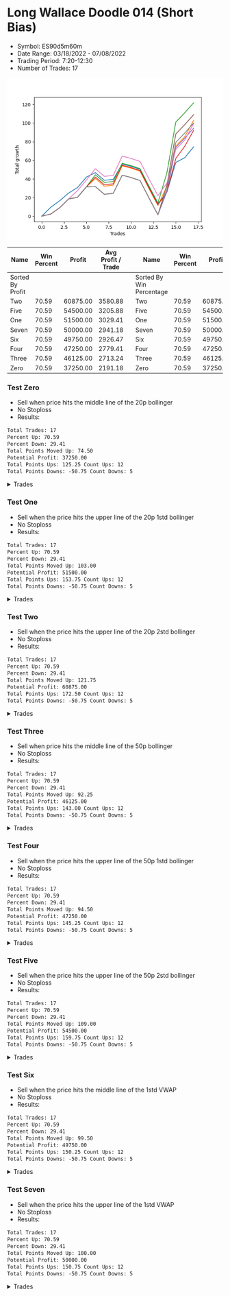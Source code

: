 # Long Wallace Doodle 014 (Short Bias)
- Symbol: ES90d5m60m
- Date Range: 03/18/2022 - 07/08/2022
- Trading Period: 7:20-12:30
- Number of Trades: 17

![Plot](LongWallaceDoodle014ES90d5m60m(ShortBias).png)

| Name | Win Percent | Profit | Avg Profit / Trade |     | Name | Win Percent | Profit | Avg Profit / Trade |
| ---- | ----------- | ------ | ------------------ | --- | ---- | ----------- | ------ | ------------------ |
| Sorted By <br> Profit | | | | | Sorted By <br> Win Percentage ||||
| Two | 70.59 | 60875.00 | 3580.88 |     | Two | 70.59 | 60875.00 | 3580.88 |
| Five | 70.59 | 54500.00 | 3205.88 |     | Five | 70.59 | 54500.00 | 3205.88 |
| One | 70.59 | 51500.00 | 3029.41 |     | One | 70.59 | 51500.00 | 3029.41 |
| Seven | 70.59 | 50000.00 | 2941.18 |     | Seven | 70.59 | 50000.00 | 2941.18 |
| Six | 70.59 | 49750.00 | 2926.47 |     | Six | 70.59 | 49750.00 | 2926.47 |
| Four | 70.59 | 47250.00 | 2779.41 |     | Four | 70.59 | 47250.00 | 2779.41 |
| Three | 70.59 | 46125.00 | 2713.24 |     | Three | 70.59 | 46125.00 | 2713.24 |
| Zero | 70.59 | 37250.00 | 2191.18 |     | Zero | 70.59 | 37250.00 | 2191.18 |

### Test Zero
* Sell when price hits the middle line of the 20p bollinger
* No Stoploss
* Results:
```
Total Trades: 17
Percent Up: 70.59
Percent Down: 29.41
Total Points Moved Up: 74.50
Potential Profit: 37250.00
Total Points Ups: 125.25 Count Ups: 12
Total Points Downs: -50.75 Count Downs: 5
```

<details><summary>Trades</summary>

<code>In: 2022-03-21 10:05:00		Out: 2022-03-21 11:00:15		Total Position Time: 55:15		Total Move Up: 9.50		Total to Date: 9.50</code> <br />
<code>In: 2022-03-23 10:30:00		Out: 2022-03-23 11:28:15		Total Position Time: 58:15		Total Move Up: 7.00		Total to Date: 16.50</code> <br />
<code>In: 2022-03-23 10:45:00		Out: 2022-03-23 11:28:15		Total Position Time: 43:15		Total Move Up: 8.25		Total to Date: 24.75</code> <br />
<code>In: 2022-03-30 08:15:00		Out: 2022-03-30 09:00:30		Total Position Time: 45:30		Total Move Up: 6.00		Total to Date: 30.75</code> <br />
<code>In: 2022-03-30 12:25:00		Out: 2022-03-30 12:46:00		Total Position Time: 21:00		Total Move Up: 11.25		Total to Date: 42.00</code> <br />
<code>In: 2022-03-31 11:20:00		Out: 2022-03-31 11:58:10		Total Position Time: 38:10		Total Move Up: 4.75		Total to Date: 46.75</code> <br />
<code>In: 2022-04-12 11:00:00		Out: 2022-04-12 12:00:55		Total Position Time: 60:55		Total Move Up: -8.25		Total to Date: 38.50</code> <br />
<code>In: 2022-04-18 08:50:00		Out: 2022-04-18 09:50:55		Total Position Time: 60:55		Total Move Up: 1.00		Total to Date: 39.50</code> <br />
<code>In: 2022-04-20 11:55:00		Out: 2022-04-20 12:24:15		Total Position Time: 29:15		Total Move Up: 16.50		Total to Date: 56.00</code> <br />
<code>In: 2022-05-02 10:05:00		Out: 2022-05-02 11:05:55		Total Position Time: 60:55		Total Move Up: -2.50		Total to Date: 53.50</code> <br />
<code>In: 2022-06-08 09:45:00		Out: 2022-06-08 10:45:55		Total Position Time: 60:55		Total Move Up: -3.25		Total to Date: 50.25</code> <br />
<code>In: 2022-06-09 12:15:00		Out: 2022-06-09 12:46:00		Total Position Time: 31:00		Total Move Up: -18.75		Total to Date: 31.50</code> <br />
<code>In: 2022-06-13 12:15:00		Out: 2022-06-13 12:46:00		Total Position Time: 31:00		Total Move Up: -18.00		Total to Date: 13.50</code> <br />
<code>In: 2022-06-15 11:15:00		Out: 2022-06-15 11:17:05		Total Position Time: 02:05		Total Move Up: 12.25		Total to Date: 25.75</code> <br />
<code>In: 2022-06-15 11:35:00		Out: 2022-06-15 11:38:10		Total Position Time: 03:10		Total Move Up: 32.00		Total to Date: 57.75</code> <br />
<code>In: 2022-06-16 11:10:00		Out: 2022-06-16 12:09:30		Total Position Time: 59:30		Total Move Up: 5.00		Total to Date: 62.75</code> <br />
<code>In: 2022-06-29 09:30:00		Out: 2022-06-29 10:01:50		Total Position Time: 31:50		Total Move Up: 11.75		Total to Date: 74.50</code> <br />


</details>

### Test One
* Sell when the price hits the upper line of the 20p 1std bollinger
* No Stoploss
* Results:
```
Total Trades: 17
Percent Up: 70.59
Percent Down: 29.41
Total Points Moved Up: 103.00
Potential Profit: 51500.00
Total Points Ups: 153.75 Count Ups: 12
Total Points Downs: -50.75 Count Downs: 5
```

<details><summary>Trades</summary>

<code>In: 2022-03-21 10:05:00		Out: 2022-03-21 11:05:55		Total Position Time: 60:55		Total Move Up: 2.25		Total to Date: 2.25</code> <br />
<code>In: 2022-03-23 10:30:00		Out: 2022-03-23 11:30:55		Total Position Time: 60:55		Total Move Up: 6.75		Total to Date: 9.00</code> <br />
<code>In: 2022-03-23 10:45:00		Out: 2022-03-23 11:45:55		Total Position Time: 60:55		Total Move Up: 9.50		Total to Date: 18.50</code> <br />
<code>In: 2022-03-30 08:15:00		Out: 2022-03-30 09:15:55		Total Position Time: 60:55		Total Move Up: 1.75		Total to Date: 20.25</code> <br />
<code>In: 2022-03-30 12:25:00		Out: 2022-03-30 12:46:00		Total Position Time: 21:00		Total Move Up: 11.25		Total to Date: 31.50</code> <br />
<code>In: 2022-03-31 11:20:00		Out: 2022-03-31 12:00:20		Total Position Time: 40:20		Total Move Up: 9.00		Total to Date: 40.50</code> <br />
<code>In: 2022-04-12 11:00:00		Out: 2022-04-12 12:00:55		Total Position Time: 60:55		Total Move Up: -8.25		Total to Date: 32.25</code> <br />
<code>In: 2022-04-18 08:50:00		Out: 2022-04-18 09:50:55		Total Position Time: 60:55		Total Move Up: 1.00		Total to Date: 33.25</code> <br />
<code>In: 2022-04-20 11:55:00		Out: 2022-04-20 12:45:15		Total Position Time: 50:15		Total Move Up: 20.75		Total to Date: 54.00</code> <br />
<code>In: 2022-05-02 10:05:00		Out: 2022-05-02 11:05:55		Total Position Time: 60:55		Total Move Up: -2.50		Total to Date: 51.50</code> <br />
<code>In: 2022-06-08 09:45:00		Out: 2022-06-08 10:45:55		Total Position Time: 60:55		Total Move Up: -3.25		Total to Date: 48.25</code> <br />
<code>In: 2022-06-09 12:15:00		Out: 2022-06-09 12:46:00		Total Position Time: 31:00		Total Move Up: -18.75		Total to Date: 29.50</code> <br />
<code>In: 2022-06-13 12:15:00		Out: 2022-06-13 12:46:00		Total Position Time: 31:00		Total Move Up: -18.00		Total to Date: 11.50</code> <br />
<code>In: 2022-06-15 11:15:00		Out: 2022-06-15 11:38:55		Total Position Time: 23:55		Total Move Up: 20.50		Total to Date: 32.00</code> <br />
<code>In: 2022-06-15 11:35:00		Out: 2022-06-15 11:38:55		Total Position Time: 03:55		Total Move Up: 43.25		Total to Date: 75.25</code> <br />
<code>In: 2022-06-16 11:10:00		Out: 2022-06-16 12:10:55		Total Position Time: 60:55		Total Move Up: 10.00		Total to Date: 85.25</code> <br />
<code>In: 2022-06-29 09:30:00		Out: 2022-06-29 10:11:05		Total Position Time: 41:05		Total Move Up: 17.75		Total to Date: 103.00</code> <br />


</details>

### Test Two
* Sell when the price hits the upper line of the 20p 2std bollinger
* No Stoploss
* Results:
```
Total Trades: 17
Percent Up: 70.59
Percent Down: 29.41
Total Points Moved Up: 121.75
Potential Profit: 60875.00
Total Points Ups: 172.50 Count Ups: 12
Total Points Downs: -50.75 Count Downs: 5
```

<details><summary>Trades</summary>

<code>In: 2022-03-21 10:05:00		Out: 2022-03-21 11:05:55		Total Position Time: 60:55		Total Move Up: 2.25		Total to Date: 2.25</code> <br />
<code>In: 2022-03-23 10:30:00		Out: 2022-03-23 11:30:55		Total Position Time: 60:55		Total Move Up: 6.75		Total to Date: 9.00</code> <br />
<code>In: 2022-03-23 10:45:00		Out: 2022-03-23 11:45:55		Total Position Time: 60:55		Total Move Up: 9.50		Total to Date: 18.50</code> <br />
<code>In: 2022-03-30 08:15:00		Out: 2022-03-30 09:15:55		Total Position Time: 60:55		Total Move Up: 1.75		Total to Date: 20.25</code> <br />
<code>In: 2022-03-30 12:25:00		Out: 2022-03-30 12:46:00		Total Position Time: 21:00		Total Move Up: 11.25		Total to Date: 31.50</code> <br />
<code>In: 2022-03-31 11:20:00		Out: 2022-03-31 12:02:55		Total Position Time: 42:55		Total Move Up: 13.00		Total to Date: 44.50</code> <br />
<code>In: 2022-04-12 11:00:00		Out: 2022-04-12 12:00:55		Total Position Time: 60:55		Total Move Up: -8.25		Total to Date: 36.25</code> <br />
<code>In: 2022-04-18 08:50:00		Out: 2022-04-18 09:50:55		Total Position Time: 60:55		Total Move Up: 1.00		Total to Date: 37.25</code> <br />
<code>In: 2022-04-20 11:55:00		Out: 2022-04-20 12:46:00		Total Position Time: 51:00		Total Move Up: 19.50		Total to Date: 56.75</code> <br />
<code>In: 2022-05-02 10:05:00		Out: 2022-05-02 11:05:55		Total Position Time: 60:55		Total Move Up: -2.50		Total to Date: 54.25</code> <br />
<code>In: 2022-06-08 09:45:00		Out: 2022-06-08 10:45:55		Total Position Time: 60:55		Total Move Up: -3.25		Total to Date: 51.00</code> <br />
<code>In: 2022-06-09 12:15:00		Out: 2022-06-09 12:46:00		Total Position Time: 31:00		Total Move Up: -18.75		Total to Date: 32.25</code> <br />
<code>In: 2022-06-13 12:15:00		Out: 2022-06-13 12:46:00		Total Position Time: 31:00		Total Move Up: -18.00		Total to Date: 14.25</code> <br />
<code>In: 2022-06-15 11:15:00		Out: 2022-06-15 11:41:00		Total Position Time: 26:00		Total Move Up: 32.00		Total to Date: 46.25</code> <br />
<code>In: 2022-06-15 11:35:00		Out: 2022-06-15 11:41:00		Total Position Time: 06:00		Total Move Up: 54.75		Total to Date: 101.00</code> <br />
<code>In: 2022-06-16 11:10:00		Out: 2022-06-16 12:10:55		Total Position Time: 60:55		Total Move Up: 10.00		Total to Date: 111.00</code> <br />
<code>In: 2022-06-29 09:30:00		Out: 2022-06-29 10:30:55		Total Position Time: 60:55		Total Move Up: 10.75		Total to Date: 121.75</code> <br />


</details>

### Test Three
* Sell when price hits the middle line of the 50p bollinger
* No Stoploss
* Results:
```
Total Trades: 17
Percent Up: 70.59
Percent Down: 29.41
Total Points Moved Up: 92.25
Potential Profit: 46125.00
Total Points Ups: 143.00 Count Ups: 12
Total Points Downs: -50.75 Count Downs: 5
```

<details><summary>Trades</summary>

<code>In: 2022-03-21 10:05:00		Out: 2022-03-21 11:05:55		Total Position Time: 60:55		Total Move Up: 2.25		Total to Date: 2.25</code> <br />
<code>In: 2022-03-23 10:30:00		Out: 2022-03-23 11:30:55		Total Position Time: 60:55		Total Move Up: 6.75		Total to Date: 9.00</code> <br />
<code>In: 2022-03-23 10:45:00		Out: 2022-03-23 11:45:55		Total Position Time: 60:55		Total Move Up: 9.50		Total to Date: 18.50</code> <br />
<code>In: 2022-03-30 08:15:00		Out: 2022-03-30 09:15:55		Total Position Time: 60:55		Total Move Up: 1.75		Total to Date: 20.25</code> <br />
<code>In: 2022-03-30 12:25:00		Out: 2022-03-30 12:46:00		Total Position Time: 21:00		Total Move Up: 11.25		Total to Date: 31.50</code> <br />
<code>In: 2022-03-31 11:20:00		Out: 2022-03-31 12:01:05		Total Position Time: 41:05		Total Move Up: 10.50		Total to Date: 42.00</code> <br />
<code>In: 2022-04-12 11:00:00		Out: 2022-04-12 12:00:55		Total Position Time: 60:55		Total Move Up: -8.25		Total to Date: 33.75</code> <br />
<code>In: 2022-04-18 08:50:00		Out: 2022-04-18 09:50:55		Total Position Time: 60:55		Total Move Up: 1.00		Total to Date: 34.75</code> <br />
<code>In: 2022-04-20 11:55:00		Out: 2022-04-20 12:25:50		Total Position Time: 30:50		Total Move Up: 20.00		Total to Date: 54.75</code> <br />
<code>In: 2022-05-02 10:05:00		Out: 2022-05-02 11:05:55		Total Position Time: 60:55		Total Move Up: -2.50		Total to Date: 52.25</code> <br />
<code>In: 2022-06-08 09:45:00		Out: 2022-06-08 10:45:55		Total Position Time: 60:55		Total Move Up: -3.25		Total to Date: 49.00</code> <br />
<code>In: 2022-06-09 12:15:00		Out: 2022-06-09 12:46:00		Total Position Time: 31:00		Total Move Up: -18.75		Total to Date: 30.25</code> <br />
<code>In: 2022-06-13 12:15:00		Out: 2022-06-13 12:46:00		Total Position Time: 31:00		Total Move Up: -18.00		Total to Date: 12.25</code> <br />
<code>In: 2022-06-15 11:15:00		Out: 2022-06-15 11:38:45		Total Position Time: 23:45		Total Move Up: 13.50		Total to Date: 25.75</code> <br />
<code>In: 2022-06-15 11:35:00		Out: 2022-06-15 11:38:45		Total Position Time: 03:45		Total Move Up: 36.25		Total to Date: 62.00</code> <br />
<code>In: 2022-06-16 11:10:00		Out: 2022-06-16 12:10:20		Total Position Time: 60:20		Total Move Up: 13.00		Total to Date: 75.00</code> <br />
<code>In: 2022-06-29 09:30:00		Out: 2022-06-29 10:10:45		Total Position Time: 40:45		Total Move Up: 17.25		Total to Date: 92.25</code> <br />


</details>

### Test Four
* Sell when the price hits the upper line of the 50p 1std bollinger
* No Stoploss
* Results:
```
Total Trades: 17
Percent Up: 70.59
Percent Down: 29.41
Total Points Moved Up: 94.50
Potential Profit: 47250.00
Total Points Ups: 145.25 Count Ups: 12
Total Points Downs: -50.75 Count Downs: 5
```

<details><summary>Trades</summary>

<code>In: 2022-03-21 10:05:00		Out: 2022-03-21 11:05:55		Total Position Time: 60:55		Total Move Up: 2.25		Total to Date: 2.25</code> <br />
<code>In: 2022-03-23 10:30:00		Out: 2022-03-23 11:30:55		Total Position Time: 60:55		Total Move Up: 6.75		Total to Date: 9.00</code> <br />
<code>In: 2022-03-23 10:45:00		Out: 2022-03-23 11:45:55		Total Position Time: 60:55		Total Move Up: 9.50		Total to Date: 18.50</code> <br />
<code>In: 2022-03-30 08:15:00		Out: 2022-03-30 09:15:55		Total Position Time: 60:55		Total Move Up: 1.75		Total to Date: 20.25</code> <br />
<code>In: 2022-03-30 12:25:00		Out: 2022-03-30 12:46:00		Total Position Time: 21:00		Total Move Up: 11.25		Total to Date: 31.50</code> <br />
<code>In: 2022-03-31 11:20:00		Out: 2022-03-31 12:20:55		Total Position Time: 60:55		Total Move Up: 0.25		Total to Date: 31.75</code> <br />
<code>In: 2022-04-12 11:00:00		Out: 2022-04-12 12:00:55		Total Position Time: 60:55		Total Move Up: -8.25		Total to Date: 23.50</code> <br />
<code>In: 2022-04-18 08:50:00		Out: 2022-04-18 09:50:55		Total Position Time: 60:55		Total Move Up: 1.00		Total to Date: 24.50</code> <br />
<code>In: 2022-04-20 11:55:00		Out: 2022-04-20 12:46:00		Total Position Time: 51:00		Total Move Up: 19.50		Total to Date: 44.00</code> <br />
<code>In: 2022-05-02 10:05:00		Out: 2022-05-02 11:05:55		Total Position Time: 60:55		Total Move Up: -2.50		Total to Date: 41.50</code> <br />
<code>In: 2022-06-08 09:45:00		Out: 2022-06-08 10:45:55		Total Position Time: 60:55		Total Move Up: -3.25		Total to Date: 38.25</code> <br />
<code>In: 2022-06-09 12:15:00		Out: 2022-06-09 12:46:00		Total Position Time: 31:00		Total Move Up: -18.75		Total to Date: 19.50</code> <br />
<code>In: 2022-06-13 12:15:00		Out: 2022-06-13 12:46:00		Total Position Time: 31:00		Total Move Up: -18.00		Total to Date: 1.50</code> <br />
<code>In: 2022-06-15 11:15:00		Out: 2022-06-15 11:39:00		Total Position Time: 24:00		Total Move Up: 24.75		Total to Date: 26.25</code> <br />
<code>In: 2022-06-15 11:35:00		Out: 2022-06-15 11:39:00		Total Position Time: 04:00		Total Move Up: 47.50		Total to Date: 73.75</code> <br />
<code>In: 2022-06-16 11:10:00		Out: 2022-06-16 12:10:55		Total Position Time: 60:55		Total Move Up: 10.00		Total to Date: 83.75</code> <br />
<code>In: 2022-06-29 09:30:00		Out: 2022-06-29 10:30:55		Total Position Time: 60:55		Total Move Up: 10.75		Total to Date: 94.50</code> <br />


</details>

### Test Five
* Sell when the price hits the upper line of the 50p 2std bollinger
* No Stoploss
* Results:
```
Total Trades: 17
Percent Up: 70.59
Percent Down: 29.41
Total Points Moved Up: 109.00
Potential Profit: 54500.00
Total Points Ups: 159.75 Count Ups: 12
Total Points Downs: -50.75 Count Downs: 5
```

<details><summary>Trades</summary>

<code>In: 2022-03-21 10:05:00		Out: 2022-03-21 11:05:55		Total Position Time: 60:55		Total Move Up: 2.25		Total to Date: 2.25</code> <br />
<code>In: 2022-03-23 10:30:00		Out: 2022-03-23 11:30:55		Total Position Time: 60:55		Total Move Up: 6.75		Total to Date: 9.00</code> <br />
<code>In: 2022-03-23 10:45:00		Out: 2022-03-23 11:45:55		Total Position Time: 60:55		Total Move Up: 9.50		Total to Date: 18.50</code> <br />
<code>In: 2022-03-30 08:15:00		Out: 2022-03-30 09:15:55		Total Position Time: 60:55		Total Move Up: 1.75		Total to Date: 20.25</code> <br />
<code>In: 2022-03-30 12:25:00		Out: 2022-03-30 12:46:00		Total Position Time: 21:00		Total Move Up: 11.25		Total to Date: 31.50</code> <br />
<code>In: 2022-03-31 11:20:00		Out: 2022-03-31 12:20:55		Total Position Time: 60:55		Total Move Up: 0.25		Total to Date: 31.75</code> <br />
<code>In: 2022-04-12 11:00:00		Out: 2022-04-12 12:00:55		Total Position Time: 60:55		Total Move Up: -8.25		Total to Date: 23.50</code> <br />
<code>In: 2022-04-18 08:50:00		Out: 2022-04-18 09:50:55		Total Position Time: 60:55		Total Move Up: 1.00		Total to Date: 24.50</code> <br />
<code>In: 2022-04-20 11:55:00		Out: 2022-04-20 12:46:00		Total Position Time: 51:00		Total Move Up: 19.50		Total to Date: 44.00</code> <br />
<code>In: 2022-05-02 10:05:00		Out: 2022-05-02 11:05:55		Total Position Time: 60:55		Total Move Up: -2.50		Total to Date: 41.50</code> <br />
<code>In: 2022-06-08 09:45:00		Out: 2022-06-08 10:45:55		Total Position Time: 60:55		Total Move Up: -3.25		Total to Date: 38.25</code> <br />
<code>In: 2022-06-09 12:15:00		Out: 2022-06-09 12:46:00		Total Position Time: 31:00		Total Move Up: -18.75		Total to Date: 19.50</code> <br />
<code>In: 2022-06-13 12:15:00		Out: 2022-06-13 12:46:00		Total Position Time: 31:00		Total Move Up: -18.00		Total to Date: 1.50</code> <br />
<code>In: 2022-06-15 11:15:00		Out: 2022-06-15 11:41:00		Total Position Time: 26:00		Total Move Up: 32.00		Total to Date: 33.50</code> <br />
<code>In: 2022-06-15 11:35:00		Out: 2022-06-15 11:41:00		Total Position Time: 06:00		Total Move Up: 54.75		Total to Date: 88.25</code> <br />
<code>In: 2022-06-16 11:10:00		Out: 2022-06-16 12:10:55		Total Position Time: 60:55		Total Move Up: 10.00		Total to Date: 98.25</code> <br />
<code>In: 2022-06-29 09:30:00		Out: 2022-06-29 10:30:55		Total Position Time: 60:55		Total Move Up: 10.75		Total to Date: 109.00</code> <br />


</details>

### Test Six
* Sell when the price hits the middle line of the 1std VWAP
* No Stoploss
* Results:
```
Total Trades: 17
Percent Up: 70.59
Percent Down: 29.41
Total Points Moved Up: 99.50
Potential Profit: 49750.00
Total Points Ups: 150.25 Count Ups: 12
Total Points Downs: -50.75 Count Downs: 5
```

<details><summary>Trades</summary>

<code>In: 2022-03-21 10:05:00		Out: 2022-03-21 11:05:55		Total Position Time: 60:55		Total Move Up: 2.25		Total to Date: 2.25</code> <br />
<code>In: 2022-03-23 10:30:00		Out: 2022-03-23 11:30:55		Total Position Time: 60:55		Total Move Up: 6.75		Total to Date: 9.00</code> <br />
<code>In: 2022-03-23 10:45:00		Out: 2022-03-23 11:45:55		Total Position Time: 60:55		Total Move Up: 9.50		Total to Date: 18.50</code> <br />
<code>In: 2022-03-30 08:15:00		Out: 2022-03-30 09:03:05		Total Position Time: 48:05		Total Move Up: 9.00		Total to Date: 27.50</code> <br />
<code>In: 2022-03-30 12:25:00		Out: 2022-03-30 12:46:00		Total Position Time: 21:00		Total Move Up: 11.25		Total to Date: 38.75</code> <br />
<code>In: 2022-03-31 11:20:00		Out: 2022-03-31 12:02:25		Total Position Time: 42:25		Total Move Up: 12.25		Total to Date: 51.00</code> <br />
<code>In: 2022-04-12 11:00:00		Out: 2022-04-12 12:00:55		Total Position Time: 60:55		Total Move Up: -8.25		Total to Date: 42.75</code> <br />
<code>In: 2022-04-18 08:50:00		Out: 2022-04-18 09:50:55		Total Position Time: 60:55		Total Move Up: 1.00		Total to Date: 43.75</code> <br />
<code>In: 2022-04-20 11:55:00		Out: 2022-04-20 12:26:10		Total Position Time: 31:10		Total Move Up: 20.75		Total to Date: 64.50</code> <br />
<code>In: 2022-05-02 10:05:00		Out: 2022-05-02 11:05:55		Total Position Time: 60:55		Total Move Up: -2.50		Total to Date: 62.00</code> <br />
<code>In: 2022-06-08 09:45:00		Out: 2022-06-08 10:45:55		Total Position Time: 60:55		Total Move Up: -3.25		Total to Date: 58.75</code> <br />
<code>In: 2022-06-09 12:15:00		Out: 2022-06-09 12:46:00		Total Position Time: 31:00		Total Move Up: -18.75		Total to Date: 40.00</code> <br />
<code>In: 2022-06-13 12:15:00		Out: 2022-06-13 12:46:00		Total Position Time: 31:00		Total Move Up: -18.00		Total to Date: 22.00</code> <br />
<code>In: 2022-06-15 11:15:00		Out: 2022-06-15 11:38:45		Total Position Time: 23:45		Total Move Up: 13.50		Total to Date: 35.50</code> <br />
<code>In: 2022-06-15 11:35:00		Out: 2022-06-15 11:38:45		Total Position Time: 03:45		Total Move Up: 36.25		Total to Date: 71.75</code> <br />
<code>In: 2022-06-16 11:10:00		Out: 2022-06-16 12:10:55		Total Position Time: 60:55		Total Move Up: 10.00		Total to Date: 81.75</code> <br />
<code>In: 2022-06-29 09:30:00		Out: 2022-06-29 10:10:55		Total Position Time: 40:55		Total Move Up: 17.75		Total to Date: 99.50</code> <br />


</details>

### Test Seven
* Sell when the price hits the upper line of the 1std VWAP
* No Stoploss
* Results:
```
Total Trades: 17
Percent Up: 70.59
Percent Down: 29.41
Total Points Moved Up: 100.00
Potential Profit: 50000.00
Total Points Ups: 150.75 Count Ups: 12
Total Points Downs: -50.75 Count Downs: 5
```

<details><summary>Trades</summary>

<code>In: 2022-03-21 10:05:00		Out: 2022-03-21 11:05:55		Total Position Time: 60:55		Total Move Up: 2.25		Total to Date: 2.25</code> <br />
<code>In: 2022-03-23 10:30:00		Out: 2022-03-23 11:30:55		Total Position Time: 60:55		Total Move Up: 6.75		Total to Date: 9.00</code> <br />
<code>In: 2022-03-23 10:45:00		Out: 2022-03-23 11:45:55		Total Position Time: 60:55		Total Move Up: 9.50		Total to Date: 18.50</code> <br />
<code>In: 2022-03-30 08:15:00		Out: 2022-03-30 09:15:55		Total Position Time: 60:55		Total Move Up: 1.75		Total to Date: 20.25</code> <br />
<code>In: 2022-03-30 12:25:00		Out: 2022-03-30 12:46:00		Total Position Time: 21:00		Total Move Up: 11.25		Total to Date: 31.50</code> <br />
<code>In: 2022-03-31 11:20:00		Out: 2022-03-31 12:20:55		Total Position Time: 60:55		Total Move Up: 0.25		Total to Date: 31.75</code> <br />
<code>In: 2022-04-12 11:00:00		Out: 2022-04-12 12:00:55		Total Position Time: 60:55		Total Move Up: -8.25		Total to Date: 23.50</code> <br />
<code>In: 2022-04-18 08:50:00		Out: 2022-04-18 09:50:55		Total Position Time: 60:55		Total Move Up: 1.00		Total to Date: 24.50</code> <br />
<code>In: 2022-04-20 11:55:00		Out: 2022-04-20 12:46:00		Total Position Time: 51:00		Total Move Up: 19.50		Total to Date: 44.00</code> <br />
<code>In: 2022-05-02 10:05:00		Out: 2022-05-02 11:05:55		Total Position Time: 60:55		Total Move Up: -2.50		Total to Date: 41.50</code> <br />
<code>In: 2022-06-08 09:45:00		Out: 2022-06-08 10:45:55		Total Position Time: 60:55		Total Move Up: -3.25		Total to Date: 38.25</code> <br />
<code>In: 2022-06-09 12:15:00		Out: 2022-06-09 12:46:00		Total Position Time: 31:00		Total Move Up: -18.75		Total to Date: 19.50</code> <br />
<code>In: 2022-06-13 12:15:00		Out: 2022-06-13 12:46:00		Total Position Time: 31:00		Total Move Up: -18.00		Total to Date: 1.50</code> <br />
<code>In: 2022-06-15 11:15:00		Out: 2022-06-15 11:40:55		Total Position Time: 25:55		Total Move Up: 27.50		Total to Date: 29.00</code> <br />
<code>In: 2022-06-15 11:35:00		Out: 2022-06-15 11:40:55		Total Position Time: 05:55		Total Move Up: 50.25		Total to Date: 79.25</code> <br />
<code>In: 2022-06-16 11:10:00		Out: 2022-06-16 12:10:55		Total Position Time: 60:55		Total Move Up: 10.00		Total to Date: 89.25</code> <br />
<code>In: 2022-06-29 09:30:00		Out: 2022-06-29 10:30:55		Total Position Time: 60:55		Total Move Up: 10.75		Total to Date: 100.00</code> <br />


</details>